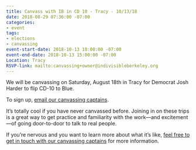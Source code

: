 ```yaml
---
title: Canvass with IB in CD 10 - Tracy - 10/13/18
date: 2018-08-29 07:36:00 -07:00
categories:
- event
tags:
- elections
- canvassing
event-start-date: 2018-10-13 10:00:00 -07:00
event-end-date: 2018-10-13 15:00:00 -07:00
Location: Tracy
RSVP-link: mailto:canvassing+owner@indivisibleberkeley.org
---
```


We will be canvassing on Saturday, August 18th in Tracy for Democrat Josh Harder to flip CD-10 to Blue.

To sign up, [email our canvassing captains](mailto:canvassing+owner@indivisibleberkeley.org).

It’s totally cool if you have never canvassed before. Joining in on these trips is a great way to get practice and familiarity with the work—and excitement—of going door-to-door to talk to real people.

If you’re nervous and you want to learn more about what it’s like, [feel free to get in touch with our canvassing captains](mailto:canvassing+owner@indivisibleberkeley.org) for more information.